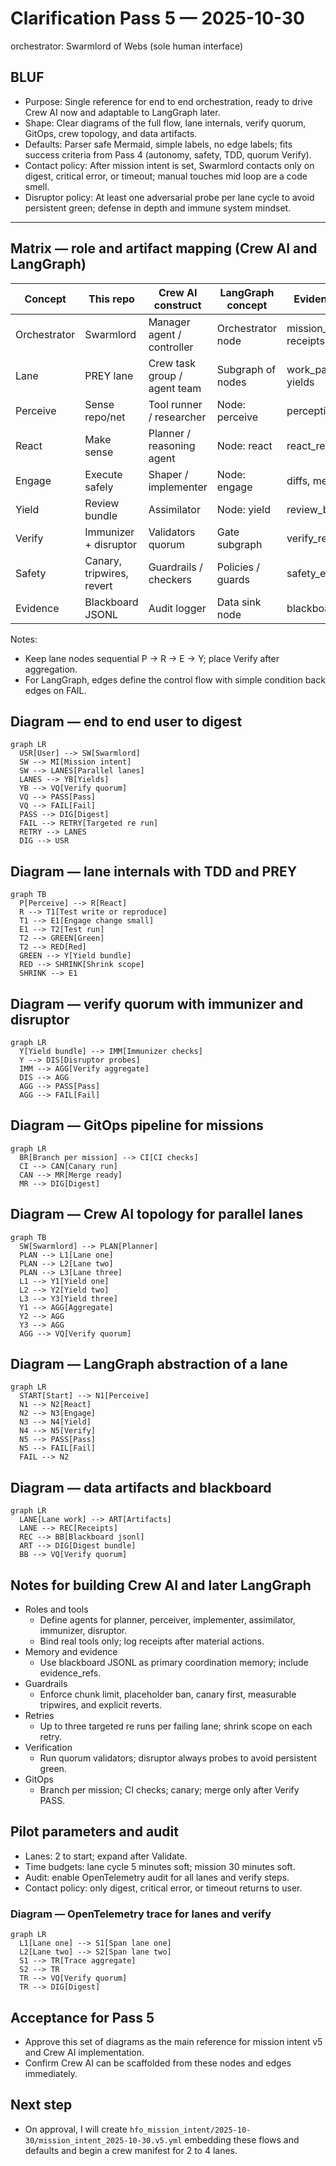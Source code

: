 # Clarification Pass 5 — 2025-10-30

orchestrator: Swarmlord of Webs (sole human interface)

## BLUF
- Purpose: Single reference for end to end orchestration, ready to drive Crew AI now and adaptable to LangGraph later.
- Shape: Clear diagrams of the full flow, lane internals, verify quorum, GitOps, crew topology, and data artifacts.
- Defaults: Parser safe Mermaid, simple labels, no edge labels; fits success criteria from Pass 4 (autonomy, safety, TDD, quorum Verify).
- Contact policy: After mission intent is set, Swarmlord contacts only on digest, critical error, or timeout; manual touches mid loop are a code smell.
- Disruptor policy: At least one adversarial probe per lane cycle to avoid persistent green; defense in depth and immune system mindset.

---

## Matrix — role and artifact mapping (Crew AI and LangGraph)

| Concept | This repo | Crew AI construct | LangGraph concept | Evidence/artifacts |
|---|---|---|---|---|
| Orchestrator | Swarmlord | Manager agent / controller | Orchestrator node | mission_intent.yml, receipts |
| Lane | PREY lane | Crew task group / agent team | Subgraph of nodes | work_packages, yields |
| Perceive | Sense repo/net | Tool runner / researcher | Node: perceive | perception_snapshots |
| React | Make sense | Planner / reasoning agent | Node: react | react_receipts |
| Engage | Execute safely | Shaper / implementer | Node: engage | diffs, metrics |
| Yield | Review bundle | Assimilator | Node: yield | review_bundles |
| Verify | Immunizer + disruptor | Validators quorum | Gate subgraph | verify_reports |
| Safety | Canary, tripwires, revert | Guardrails / checkers | Policies / guards | safety_envelope |
| Evidence | Blackboard JSONL | Audit logger | Data sink node | blackboard.jsonl |

Notes:
- Keep lane nodes sequential P → R → E → Y; place Verify after aggregation.
- For LangGraph, edges define the control flow with simple condition back edges on FAIL.

## Diagram — end to end user to digest

```mermaid
graph LR
  USR[User] --> SW[Swarmlord]
  SW --> MI[Mission intent]
  SW --> LANES[Parallel lanes]
  LANES --> YB[Yields]
  YB --> VQ[Verify quorum]
  VQ --> PASS[Pass]
  VQ --> FAIL[Fail]
  PASS --> DIG[Digest]
  FAIL --> RETRY[Targeted re run]
  RETRY --> LANES
  DIG --> USR
```

## Diagram — lane internals with TDD and PREY

```mermaid
graph TB
  P[Perceive] --> R[React]
  R --> T1[Test write or reproduce]
  T1 --> E1[Engage change small]
  E1 --> T2[Test run]
  T2 --> GREEN[Green]
  T2 --> RED[Red]
  GREEN --> Y[Yield bundle]
  RED --> SHRINK[Shrink scope]
  SHRINK --> E1
```

## Diagram — verify quorum with immunizer and disruptor

```mermaid
graph LR
  Y[Yield bundle] --> IMM[Immunizer checks]
  Y --> DIS[Disruptor probes]
  IMM --> AGG[Verify aggregate]
  DIS --> AGG
  AGG --> PASS[Pass]
  AGG --> FAIL[Fail]
```

## Diagram — GitOps pipeline for missions

```mermaid
graph LR
  BR[Branch per mission] --> CI[CI checks]
  CI --> CAN[Canary run]
  CAN --> MR[Merge ready]
  MR --> DIG[Digest]
```

## Diagram — Crew AI topology for parallel lanes

```mermaid
graph TB
  SW[Swarmlord] --> PLAN[Planner]
  PLAN --> L1[Lane one]
  PLAN --> L2[Lane two]
  PLAN --> L3[Lane three]
  L1 --> Y1[Yield one]
  L2 --> Y2[Yield two]
  L3 --> Y3[Yield three]
  Y1 --> AGG[Aggregate]
  Y2 --> AGG
  Y3 --> AGG
  AGG --> VQ[Verify quorum]
```

## Diagram — LangGraph abstraction of a lane

```mermaid
graph LR
  START[Start] --> N1[Perceive]
  N1 --> N2[React]
  N2 --> N3[Engage]
  N3 --> N4[Yield]
  N4 --> N5[Verify]
  N5 --> PASS[Pass]
  N5 --> FAIL[Fail]
  FAIL --> N2
```

## Diagram — data artifacts and blackboard

```mermaid
graph LR
  LANE[Lane work] --> ART[Artifacts]
  LANE --> REC[Receipts]
  REC --> BB[Blackboard jsonl]
  ART --> DIG[Digest bundle]
  BB --> VQ[Verify quorum]
```

## Notes for building Crew AI and later LangGraph
- Roles and tools
  - Define agents for planner, perceiver, implementer, assimilator, immunizer, disruptor.
  - Bind real tools only; log receipts after material actions.
- Memory and evidence
  - Use blackboard JSONL as primary coordination memory; include evidence_refs.
- Guardrails
  - Enforce chunk limit, placeholder ban, canary first, measurable tripwires, and explicit reverts.
- Retries
  - Up to three targeted re runs per failing lane; shrink scope on each retry.
- Verification
  - Run quorum validators; disruptor always probes to avoid persistent green.
- GitOps
  - Branch per mission; CI checks; canary; merge only after Verify PASS.

## Pilot parameters and audit
- Lanes: 2 to start; expand after Validate.
- Time budgets: lane cycle 5 minutes soft; mission 30 minutes soft.
- Audit: enable OpenTelemetry audit for all lanes and verify steps.
- Contact policy: only digest, critical error, or timeout returns to user.

### Diagram — OpenTelemetry trace for lanes and verify

```mermaid
graph LR
  L1[Lane one] --> S1[Span lane one]
  L2[Lane two] --> S2[Span lane two]
  S1 --> TR[Trace aggregate]
  S2 --> TR
  TR --> VQ[Verify quorum]
  TR --> DIG[Digest]
```

## Acceptance for Pass 5
- Approve this set of diagrams as the main reference for mission intent v5 and Crew AI implementation.
- Confirm Crew AI can be scaffolded from these nodes and edges immediately.

## Next step
- On approval, I will create `hfo_mission_intent/2025-10-30/mission_intent_2025-10-30.v5.yml` embedding these flows and defaults and begin a crew manifest for 2 to 4 lanes.
